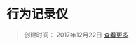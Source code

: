 
行为记录仪
========

> 创建时间： 2017年12月22日 [查看更多](https://github.com/storybooks/storybook/tree/master/addons/actions "addon-actions")
